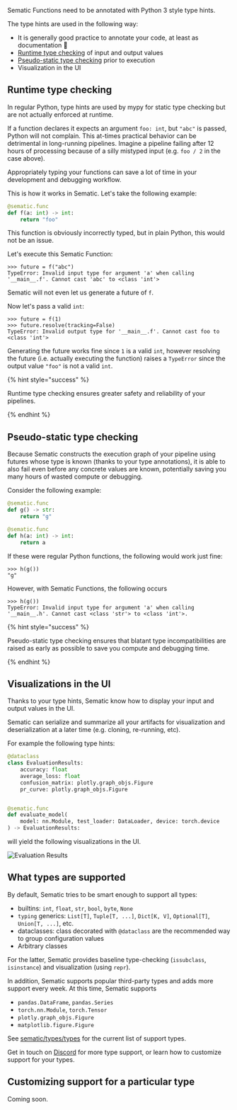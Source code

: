 Sematic Functions need to be annotated with Python 3 style type hints.

The type hints are used in the following way:

* It is generally good practice to annotate your code, at least as documentation 🙂
* [Runtime type checking](#runtime-type-checking) of input and output values
* [Pseudo-static type checking](#pseudo-static-type-checking) prior to execution
*  Visualization in the UI

## Runtime type checking

In regular Python, type hints are used by mypy for static type checking but are
not actually enforced at runtime.

If a function declares it expects an argument `foo: int`, but `"abc"` is
passed, Python will not complain. This at-times practical behavior can be
detrimental in long-running pipelines. Imagine a pipeline failing after 12 hours
of processing because of a silly mistyped input (e.g. `foo / 2` in the case above).

Appropriately typing your functions can save a lot of time in your development
and debugging workflow.

This is how it works in Sematic. Let's take the following example:

```python
@sematic.func
def f(a: int) -> int:
    return "foo"
```

This function is obviously incorrectly typed, but in plain Python, this would
not be an issue.

Let's execute this Sematic Function:

```
>>> future = f("abc")
TypeError: Invalid input type for argument 'a' when calling '__main__.f'. Cannot cast 'abc' to <class 'int'>
```

Sematic will not even let us generate a future of `f`.

Now let's pass a valid `int`:

```
>>> future = f(1)
>>> future.resolve(tracking=False)
TypeError: Invalid output type for '__main__.f'. Cannot cast foo to <class 'int'>
```
Generating the future works fine since `1` is a valid `int`, however resolving
the future (i.e. actually executing the function) raises a `TypeError` since the
output value `"foo"` is not a valid `int`.

{% hint style="success" %}

Runtime type checking ensures greater safety and reliability of your pipelines.

{% endhint %}

## Pseudo-static type checking

Because Sematic constructs the execution graph of your pipeline using futures
whose type is known (thanks to your type annotations), it is able to also fail
even before any concrete values are known, potentially saving you many hours of
wasted compute or debugging.

Consider the following example:

```python
@sematic.func
def g() -> str:
    return "g"

@sematic.func
def h(a: int) -> int:
    return a
```

If these were regular Python functions, the following would work just fine:

```
>>> h(g())
"g"
```

However, with Sematic Functions, the following occurs

```
>>> h(g())
TypeError: Invalid input type for argument 'a' when calling '__main__.h'. Cannot cast <class 'str'> to <class 'int'>.
```

{% hint style="success" %}

Pseudo-static type checking ensures that blatant type incompatibilities are
raised as early as possible to save you compute and debugging time.

{% endhint %}


## Visualizations in the UI

Thanks to your type hints, Sematic know how to display your input and output
values in the UI.

Sematic can serialize and summarize all your artifacts for visualization and
deserialization at a later time (e.g. cloning, re-running, etc).

For example the following type hints:

```python
@dataclass
class EvaluationResults:
    accuracy: float
    average_loss: float
    confusion_matrix: plotly.graph_objs.Figure
    pr_curve: plotly.graph_objs.Figure


@sematic.func
def evaluate_model(
    model: nn.Module, test_loader: DataLoader, device: torch.device
) -> EvaluationResults:
```

will yield the following visualizations in the UI.

![Evaluation Results](./images/EvaluationResults.png)

## What types are supported

By default, Sematic tries to be smart enough to support all types:

* builtins: `int`, `float`, `str`, `bool`, `byte`, `None`
* `typing` generics: `List[T]`, `Tuple[T, ...]`, `Dict[K, V]`, `Optional[T]`,
  `Union[T, ...]`, etc.
* dataclasses: class decorated with `@dataclass` are the recommended way to
  group configuration values
* Arbitrary classes

For the latter, Sematic provides baseline type-checking (`issubclass`,
`isinstance`) and visualization (using `repr`).

In addition, Sematic supports popular third-party types and adds more support
every week. At this time, Sematic supports

* `pandas.DataFrame`, `pandas.Series`
* `torch.nn.Module`, `torch.Tensor`
* `plotly.graph_objs.Figure`
* `matplotlib.figure.Figure`

See
[sematic/types/types](https://github.com/sematic-ai/sematic/tree/main/sematic/types/types)
for the current list of support types.

Get in touch on [Discord](https://discord.gg/4KZJ6kYVax) for more type support, or
learn how to customize support for your types.

## Customizing support for a particular type

Coming soon.